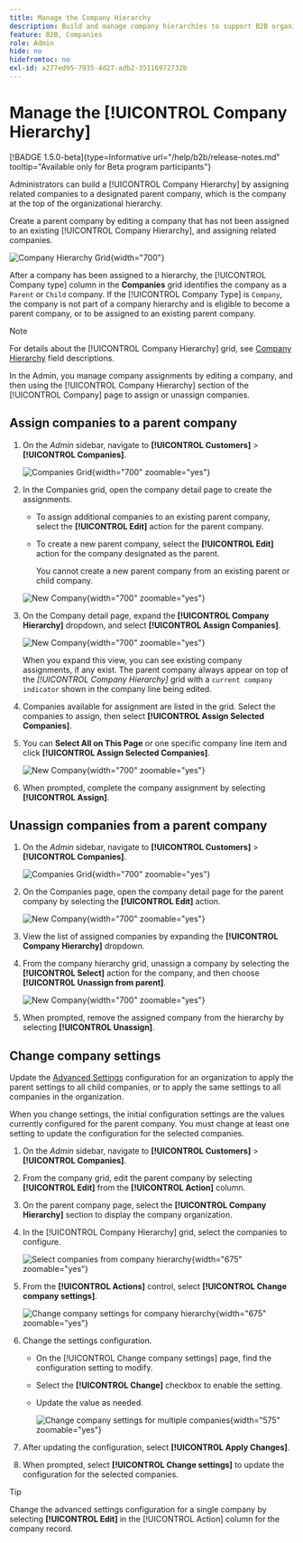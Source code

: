 ```yaml
---
title: Manage the Company Hierarchy
description: Build and manage company hierarchies to support B2B organizations with complex operational models.
feature: B2B, Companies
role: Admin
hide: no
hidefromtoc: no
exl-id: a277ed95-7935-4d27-adb2-35116972732b
---
```

# Manage the [!UICONTROL Company Hierarchy]

[!BADGE 1.5.0-beta]{type=Informative url="/help/b2b/release-notes.md" tooltip="Available only for Beta program participants"}

Administrators can build a [!UICONTROL Company Hierarchy] by assigning related companies to a designated parent company, which is the company at the top of the organizational hierarchy.

Create a parent company by editing a company that has not been assigned to an existing [!UICONTROL Company Hierarchy], and assigning related companies.

![Company Hierarchy Grid](./assets/company-detail-view.png){width="700"}

After a company has been assigned to a hierarchy, the [!UICONTROL Company type] column in the **Companies** grid identifies the company as  a `Parent` or  `Child` company.  If the [!UICONTROL Company Type] is `Company`, the company is not part of a company hierarchy and is eligible to become a parent company, or to be assigned to an existing parent company.

>[!NOTE]
>
>For details about the [!UICONTROL Company Hierarchy] grid, see [Company Hierarchy](account-company-create.md#company-hierarchy) field descriptions.

In the Admin, you manage company assignments by editing a company, and then using the [!UICONTROL Company Hierarchy] section of the [!UICONTROL Company] page to assign or unassign companies.

## Assign companies to a parent company

1. On the _Admin_ sidebar, navigate to **[!UICONTROL Customers]** > **[!UICONTROL Companies]**.

    ![Companies Grid](./assets/companies-grid-view.png){width="700" zoomable="yes"}

1. In the Companies grid, open the company detail page to create the assignments.

   - To assign additional companies to an existing parent company, select the **[!UICONTROL Edit]** action for the parent company.
   - To create a new parent company, select the **[!UICONTROL Edit]** action for the company designated as the parent.

     You cannot create a new parent company from an existing parent or child company.

    ![New Company](./assets/company-update.png){width="700" zoomable="yes"}

1. On the Company detail page, expand the **[!UICONTROL Company Hierarchy]** dropdown, and select **[!UICONTROL Assign Companies]**.

    ![New Company](./assets/company-hierarchy-grid.png){width="700" zoomable="yes"}

    When you expand this view, you can see existing company assignments, if any exist. The parent company always appear on top of the _[!UICONTROL Company Hierarchy]_ grid with a `current company indicator` shown in the company line being edited.

1. Companies available for assignment are listed in the grid. Select the companies to assign, then select **[!UICONTROL Assign Selected Companies]**.

1. You can **Select All on This Page** or one specific company line item and click **[!UICONTROL Assign Selected Companies]**.

    ![New Company](./assets/assign-selected-companies.png){width="700" zoomable="yes"}

1. When prompted, complete the company assignment by selecting **[!UICONTROL Assign]**.

## Unassign companies from a parent company

1. On the _Admin_ sidebar, navigate to **[!UICONTROL Customers]** > **[!UICONTROL Companies]**.

    ![Companies Grid](./assets/companies-grid-view.png){width="700" zoomable="yes"}

1. On the Companies page, open the company detail page for the parent company by selecting the **[!UICONTROL Edit]** action.

    ![New Company](./assets/company-update.png){width="700" zoomable="yes"}

1. View the list of assigned companies by expanding the **[!UICONTROL Company Hierarchy]** dropdown.

1. From the company hierarchy grid, unassign a company by selecting the **[!UICONTROL Select]** action for the company, and then choose **[!UICONTROL Unassign from parent]**.

    ![New Company](./assets/company-hierarchy-grid.png){width="700" zoomable="yes"}

1. When prompted, remove the assigned company from the hierarchy by selecting **[!UICONTROL Unassign]**.

## Change company settings

Update the [Advanced Settings](account-company-create.md#advanced-settings) configuration for an organization to apply the parent settings to all child companies, or to apply the same settings to all companies in the organization.

When you change settings, the initial configuration settings are the values currently configured for the parent company. You must change at least one setting to update the configuration for the selected companies.

1. On the _Admin_ sidebar, navigate to **[!UICONTROL Customers]** > **[!UICONTROL Companies]**.

1. From the company grid, edit the parent company by selecting **[!UICONTROL Edit]** from the **[!UICONTROL Action]** column.

1. On the parent company page, select the **[!UICONTROL Company Hierarchy]** section to display the company organization.

1. In the [!UICONTROL Company Hierarchy] grid, select the companies to configure.

   ![Select companies from company hierarchy](assets/company-hierarchy-select-companies.png){width="675" zoomable="yes"}

1. From the **[!UICONTROL Actions]** control, select **[!UICONTROL Change company settings]**.

   ![Change company settings for company hierarchy](assets/company-hierarchy-change-company-settings-action.png){width="675" zoomable="yes"}

1. Change the settings configuration.

   - On the [!UICONTROL Change company settings] page, find the configuration setting to modify.

   - Select the **[!UICONTROL Change]** checkbox to enable the setting.

   - Update the value as needed.

     ![Change company settings for multiple companies](assets/company-hierarchy-change-settings-config.png){width="575" zoomable="yes"}

1. After updating the configuration, select **[!UICONTROL Apply Changes]**.

1. When prompted, select **[!UICONTROL Change settings]** to update the configuration for the selected companies.

>[!TIP]
>
>Change the advanced settings configuration for a single company by selecting **[!UICONTROL Edit]** in the [!UICONTROL Action] column for the company record.
